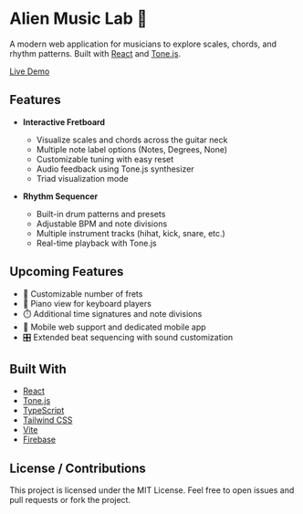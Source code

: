 # Alien Music Lab 🎸

A modern web application for musicians to explore scales, chords, and rhythm patterns. Built with [React](https://reactjs.org/) and [Tone.js](https://tonejs.github.io/).

[Live Demo](https://alien-music-lab.web.app/)

## Features

- **Interactive Fretboard**
  - Visualize scales and chords across the guitar neck
  - Multiple note label options (Notes, Degrees, None)
  - Customizable tuning with easy reset
  - Audio feedback using Tone.js synthesizer
  - Triad visualization mode

- **Rhythm Sequencer**
  - Built-in drum patterns and presets
  - Adjustable BPM and note divisions
  - Multiple instrument tracks (hihat, kick, snare, etc.)
  - Real-time playback with Tone.js

## Upcoming Features

- 🎸 Customizable number of frets
- 🎹 Piano view for keyboard players
- ⏱️ Additional time signatures and note divisions
- 📱 Mobile web support and dedicated mobile app
- 🎛️ Extended beat sequencing with sound customization

## Built With

- [React](https://reactjs.org/) 
- [Tone.js](https://tonejs.github.io/) 
- [TypeScript](https://www.typescriptlang.org/) 
- [Tailwind CSS](https://tailwindcss.com/) 
- [Vite](https://vitejs.dev/)
- [Firebase](https://firebase.google.com/)

## License / Contributions

This project is licensed under the MIT License.
Feel free to open issues and pull requests or fork the project.
